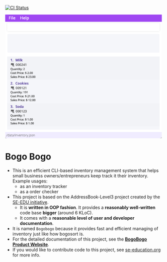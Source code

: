 [![CI Status](https://github.com/se-edu/addressbook-level3/workflows/Java%20CI/badge.svg)](https://github.com/se-edu/addressbook-level3/actions)

![Ui](docs/images/Ui.png)

# Bogo Bogo
* This is an efficient CLI-based inventory management system that helps small business owners/entrepreneurs keep track it their inventory.<br>
  Example usages:
  * as an inventory tracker
  * as a order checker
* This project is based on the AddressBook-Level3 project created by the [SE-EDU initiative](https://se-education.org).
  * It is **written in OOP fashion**. It provides a **reasonably well-written** code base **bigger** (around 6 KLoC).
  * It comes with a **reasonable level of user and developer documentation**.
* It is named `Bogobogo` because it provides fast and efficient managing of inventory just like how bogosort is.
* For the detailed documentation of this project, see the **[BogoBogo Product Website](https://AY2122S1-CS2103-F10-2.github.io/tp)**.
* If you would like to contribute code to this project, see [se-education.org](https://se-education.org#https://se-education.org/#contributing) for more info.
